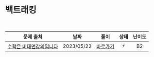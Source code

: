# 백트래킹

<br>

|                            문제 출처                             |    날짜    |          풀이          | 상태 | 난이도 |
| :--------------------------------------------------------------: | :--------: | :--------------------: | :--: | :----: |
| [수학은 비대면강의입니다](https://www.acmicpc.net/problem/19532) | 2023/05/22 | [바로가기](./19532.js) |  ⚡  |   B2   |
